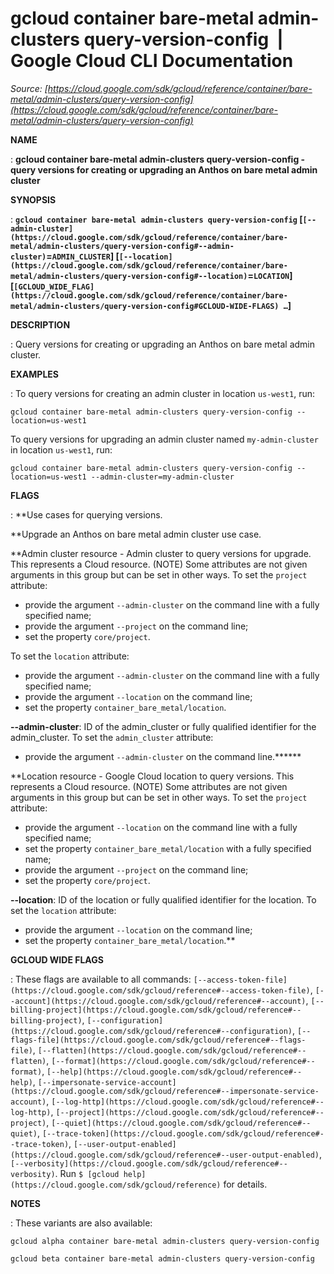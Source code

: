 # gcloud container bare-metal admin-clusters query-version-config  |  Google Cloud CLI Documentation

*Source: [https://cloud.google.com/sdk/gcloud/reference/container/bare-metal/admin-clusters/query-version-config](https://cloud.google.com/sdk/gcloud/reference/container/bare-metal/admin-clusters/query-version-config)*

**NAME**

: **gcloud container bare-metal admin-clusters query-version-config - query versions for creating or upgrading an Anthos on bare metal admin cluster**

**SYNOPSIS**

: **`gcloud container bare-metal admin-clusters query-version-config` [`[--admin-cluster](https://cloud.google.com/sdk/gcloud/reference/container/bare-metal/admin-clusters/query-version-config#--admin-cluster)`=`ADMIN_CLUSTER`] [`[--location](https://cloud.google.com/sdk/gcloud/reference/container/bare-metal/admin-clusters/query-version-config#--location)`=`LOCATION`] [`[GCLOUD_WIDE_FLAG](https://cloud.google.com/sdk/gcloud/reference/container/bare-metal/admin-clusters/query-version-config#GCLOUD-WIDE-FLAGS) …`]**

**DESCRIPTION**

: Query versions for creating or upgrading an Anthos on bare metal admin cluster.

**EXAMPLES**

: To query versions for creating an admin cluster in location
`us-west1`, run:

```
gcloud container bare-metal admin-clusters query-version-config --location=us-west1
```

To query versions for upgrading an admin cluster named
`my-admin-cluster` in location `us-west1`, run:

```
gcloud container bare-metal admin-clusters query-version-config --location=us-west1 --admin-cluster=my-admin-cluster
```

**FLAGS**

: **Use cases for querying versions.

**Upgrade an Anthos on bare metal admin cluster use case.

**Admin cluster resource - Admin cluster to query versions for upgrade. This
represents a Cloud resource. (NOTE) Some attributes are not given arguments in
this group but can be set in other ways.
To set the `project` attribute:

- provide the argument `--admin-cluster` on the command line with a
fully specified name;
- provide the argument `--project` on the command line;
- set the property `core/project`.

To set the `location` attribute:

- provide the argument `--admin-cluster` on the command line with a
fully specified name;
- provide the argument `--location` on the command line;
- set the property `container_bare_metal/location`.

**--admin-cluster**:
ID of the admin_cluster or fully qualified identifier for the admin_cluster.
To set the `admin_cluster` attribute:

- provide the argument `--admin-cluster` on the command line.******

**Location resource - Google Cloud location to query versions. This represents a
Cloud resource. (NOTE) Some attributes are not given arguments in this group but
can be set in other ways.
To set the `project` attribute:

- provide the argument `--location` on the command line with a fully
specified name;
- set the property `container_bare_metal/location` with a fully
specified name;
- provide the argument `--project` on the command line;
- set the property `core/project`.

**--location**:
ID of the location or fully qualified identifier for the location.
To set the `location` attribute:

- provide the argument `--location` on the command line;
- set the property `container_bare_metal/location`.**

**GCLOUD WIDE FLAGS**

: These flags are available to all commands: `[--access-token-file](https://cloud.google.com/sdk/gcloud/reference#--access-token-file)`,
`[--account](https://cloud.google.com/sdk/gcloud/reference#--account)`, `[--billing-project](https://cloud.google.com/sdk/gcloud/reference#--billing-project)`,
`[--configuration](https://cloud.google.com/sdk/gcloud/reference#--configuration)`,
`[--flags-file](https://cloud.google.com/sdk/gcloud/reference#--flags-file)`,
`[--flatten](https://cloud.google.com/sdk/gcloud/reference#--flatten)`, `[--format](https://cloud.google.com/sdk/gcloud/reference#--format)`, `[--help](https://cloud.google.com/sdk/gcloud/reference#--help)`, `[--impersonate-service-account](https://cloud.google.com/sdk/gcloud/reference#--impersonate-service-account)`,
`[--log-http](https://cloud.google.com/sdk/gcloud/reference#--log-http)`,
`[--project](https://cloud.google.com/sdk/gcloud/reference#--project)`, `[--quiet](https://cloud.google.com/sdk/gcloud/reference#--quiet)`, `[--trace-token](https://cloud.google.com/sdk/gcloud/reference#--trace-token)`, `[--user-output-enabled](https://cloud.google.com/sdk/gcloud/reference#--user-output-enabled)`,
`[--verbosity](https://cloud.google.com/sdk/gcloud/reference#--verbosity)`.
Run `$ [gcloud help](https://cloud.google.com/sdk/gcloud/reference)` for details.

**NOTES**

: These variants are also available:

```
gcloud alpha container bare-metal admin-clusters query-version-config
```

```
gcloud beta container bare-metal admin-clusters query-version-config
```